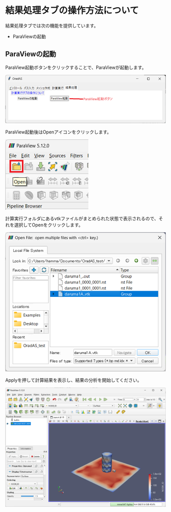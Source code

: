 # 結果処理タブの操作方法について

結果処理タブでは次の機能を提供しています。

* ParaViewの起動

## ParaViewの起動

ParaView起動ボタンをクリックすることで、ParaViewが起動します。

![image-20240330140211071](./assets/image-20240330140211071.png)

ParaView起動後はOpenアイコンをクリックします。

![image-20240330140344670](./assets/image-20240330140344670.png)

計算実行フォルダにあるvtkファイルがまとめられた状態で表示されるので、それを選択してOpenをクリックします。

![image-20240330140448861](./assets/image-20240330140448861.png)

Applyを押して計算結果を表示し、結果の分析を開始してください。

![image-20240330140529114](./assets/image-20240330140529114.png)
